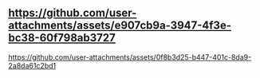https://github.com/user-attachments/assets/e907cb9a-3947-4f3e-bc38-60f798ab3727
---------------------------------------------------------------------------------
https://github.com/user-attachments/assets/0f8b3d25-b447-401c-8da9-2a8da61c2bd1
